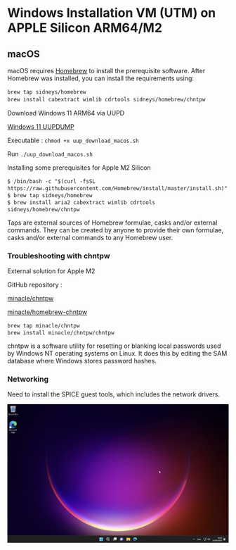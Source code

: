 # Windows Installation VM (UTM) on APPLE Silicon ARM64/M2

macOS
-----
macOS requires [Homebrew](https://brew.sh) to install the prerequisite software.
After Homebrew was installed, you can install the requirements using:

```bash
brew tap sidneys/homebrew
brew install cabextract wimlib cdrtools sidneys/homebrew/chntpw
```

Download Windows 11 ARM64 via UUPD

[Windows 11 UUPDUMP](https://uupdump.net/known.php?q=22621.674) 

Executable : 	``chmod +x uup_download_macos.sh``

Run ``./uup_download_macos.sh``

Installing some prerequisites for Apple M2 Silicon

	$ /bin/bash -c "$(curl -fsSL https://raw.githubusercontent.com/Homebrew/install/master/install.sh)"
	$ brew tap sidneys/homebrew
	$ brew install aria2 cabextract wimlib cdrtools sidneys/homebrew/chntpw


Taps are external sources of Homebrew formulae, casks and/or external commands. They can be created by anyone to provide their own formulae, casks and/or external commands to any Homebrew user.

### Troubleshooting with chntpw 
External solution for Apple M2 

GitHub repository : 

[minacle/chntpw](https://github.com/minacle/chntpw)

[minacle/homebrew-chntpw](https://github.com/minacle/homebrew-chntpw)
	
	brew tap minacle/chntpw
	brew install minacle/chntpw/chntpw
	
chntpw is a software utility for resetting or blanking local passwords used by Windows NT operating systems on Linux. It does this by editing the SAM database where Windows stores password hashes. 	
	
### Networking 

Need to install the SPICE guest tools, which includes the network drivers.	
	
![](windows.png)	
	